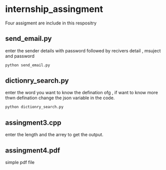 # internship_assingment

Four assigment are include in this respositry

## send_email.py

enter the sender details with password followed by recivers detail , msuject and password

```bash
python send_email.py
```

## dictionry_search.py

enter the word you want to know the defination ofg , if want to know more thwn defination change the json variable in the code.

```python
python dictionry_search.py
```

## assingment3.cpp

enter the length and the arrey to get the output.

## assingment4.pdf
simple pdf file
